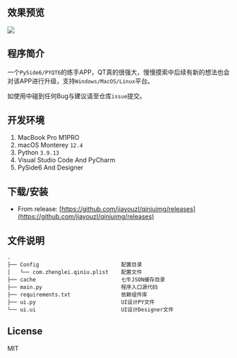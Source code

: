 ## 效果预览

<img src="http://myimages.25531.com/20220714/iShot_2022-07-14_22.31.26.png" style="zoom:100%;" />

## 程序简介

一个`PySide6/PYQT6`的练手APP，QT真的很强大，慢慢摸索中后续有新的想法也会对该APP进行升级，支持`Windows/MacOS/Linux`平台。

如使用中碰到任何Bug与建议请至仓库`issue`提交。

## 开发环境

1. MacBook Pro M1PRO
2. macOS Monterey `12.4`
3. Python `3.9.13`
4. Visual Studio Code And PyCharm
5. PySide6 And Designer

## 下载/安装

- From release: [https://github.com/jiayouzl/qiniuimg/releases](https://github.com/jiayouzl/qiniuimg/releases)

## 文件说明
```
.
├── Config                          配置目录
│   └── com.zhenglei.qiniu.plist    配置文件
├── cache                           七牛JSON缓存目录
├── main.py                         程序入口源代码
├── requirements.txt                依赖组件库
├── ui.py                           UI设计PY文件
└── ui.ui                           UI设计Designer文件
```

## License

MIT